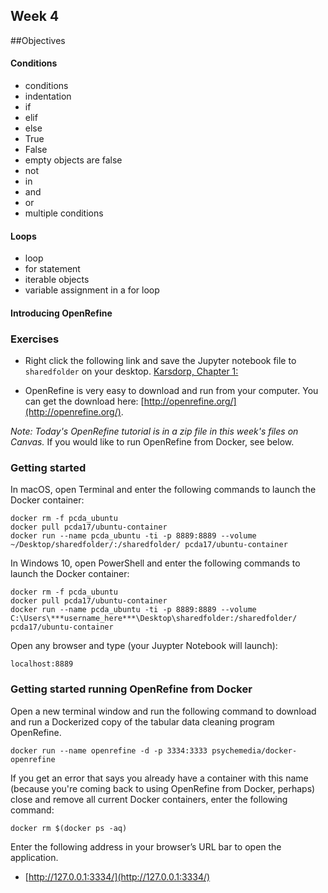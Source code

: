 ## Week 4
##Objectives
#### Conditions
* conditions
* indentation
* if
* elif
* else
* True
* False
* empty objects are false
* not
* in
* and
* or
* multiple conditions

#### Loops
* loop
* for statement
* iterable objects
* variable assignment in a for loop

#### Introducing OpenRefine

### Exercises
- Right click the following link and save the Jupyter notebook file to `sharedfolder` on your desktop.
[Karsdorp, Chapter 1:](http://nbviewer.jupyter.org/github/fbkarsdorp/python-course/blob/master/Chapter%201%20-%20Getting%20started.ipynb)

- OpenRefine is very easy to download and run from your computer. You can get the download here: [http://openrefine.org/](http://openrefine.org/).

*Note: Today's OpenRefine tutorial is in a zip file in this week's files on Canvas.* If you would like to run OpenRefine from Docker, see below.

### Getting started
In macOS, open Terminal and enter the following commands to launch the Docker container:

```
docker rm -f pcda_ubuntu
docker pull pcda17/ubuntu-container
docker run --name pcda_ubuntu -ti -p 8889:8889 --volume ~/Desktop/sharedfolder/:/sharedfolder/ pcda17/ubuntu-container
```

In Windows 10, open PowerShell and enter the following commands to launch the Docker container:

```
docker rm -f pcda_ubuntu
docker pull pcda17/ubuntu-container
docker run --name pcda_ubuntu -ti -p 8889:8889 --volume C:\Users\***username_here***\Desktop\sharedfolder:/sharedfolder/ pcda17/ubuntu-container
```

Open any browser and type (your Juypter Notebook will launch):
```
localhost:8889
```

### Getting started running OpenRefine from Docker

Open a new terminal window and run the following command to download and run a Dockerized copy of the tabular data cleaning program OpenRefine.

```
docker run --name openrefine -d -p 3334:3333 psychemedia/docker-openrefine
```

If you get an error that says you already have a container with this name (because you're coming back to using OpenRefine from Docker, perhaps) close and remove all current Docker containers, enter the following command:

```
docker rm $(docker ps -aq)
```

Enter the following address in your browser’s URL bar to open the application.

- [http://127.0.0.1:3334/](http://127.0.0.1:3334/)
